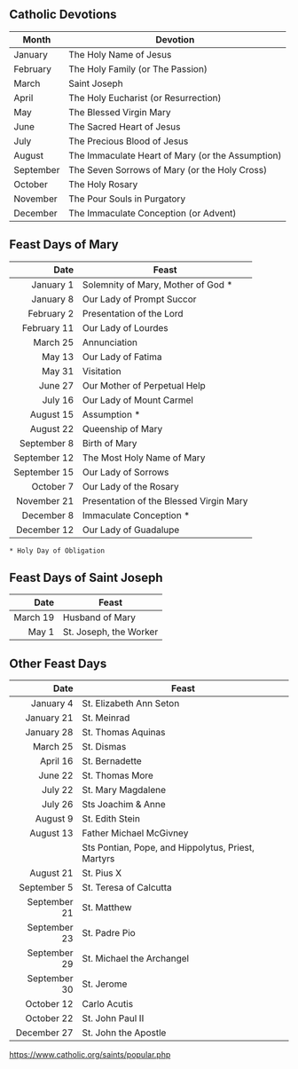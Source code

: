 Catholic Devotions
---
|Month     | Devotion
|----------|----------
|January   | The Holy Name of Jesus  
|February  | The Holy Family (or The Passion) 
|March     | Saint Joseph  
|April     | The Holy Eucharist (or Resurrection)  
|May       | The Blessed Virgin Mary  
|June      | The Sacred Heart of Jesus  
|July      | The Precious Blood of Jesus  
|August    | The Immaculate Heart of Mary (or the Assumption)  
|September | The Seven Sorrows of Mary (or the Holy Cross)  
|October   | The Holy Rosary  
|November  | The Pour Souls in Purgatory  
|December  | The Immaculate Conception (or Advent)  

Feast Days of Mary  
---
|Date|Feast
|---:|-----
|January 1 | Solemnity of Mary, Mother of God * 
|January 8 | Our Lady of Prompt Succor
|February 2 | Presentation of the Lord
|February 11 | Our Lady of Lourdes
|March 25 | Annunciation
|May 13 | Our Lady of Fatima
|May 31 | Visitation
|June 27 | Our Mother of Perpetual Help
|July 16 | Our Lady of Mount Carmel
|August 15 | Assumption *
|August 22 | Queenship of Mary
|September 8 | Birth of Mary
|September 12 | The Most Holy Name of Mary
|September 15 | Our Lady of Sorrows
|October 7 | Our Lady of the Rosary
|November 21 | Presentation of the Blessed Virgin Mary
|December 8 | Immaculate Conception *
|December 12 | Our Lady of Guadalupe

`* Holy Day of Obligation`  

Feast Days of Saint Joseph  
---
|Date|Feast
|---:|-----
|March 19 | Husband of Mary
|May 1    | St. Joseph, the Worker

Other Feast Days
---  
|Date|Feast
|---:|-----
|January 4   | St. Elizabeth Ann Seton
|January 21  | St. Meinrad
|January 28  | St. Thomas Aquinas
|March 25    | St. Dismas
|April 16    | St. Bernadette
|June 22     | St. Thomas More
|July 22     | St. Mary Magdalene
|July 26     | Sts Joachim & Anne
|August 9    | St. Edith Stein
|August 13   | Father Michael McGivney
|            | Sts Pontian, Pope, and Hippolytus, Priest, Martyrs
|August 21   | St. Pius X
|September 5 | St. Teresa of Calcutta
|September 21| St. Matthew
|September 23| St. Padre Pio
|September 29| St. Michael the Archangel
|September 30| St. Jerome
|October 12  | Carlo Acutis
|October 22  | St. John Paul II
|December 27 | St. John the Apostle


https://www.catholic.org/saints/popular.php  

